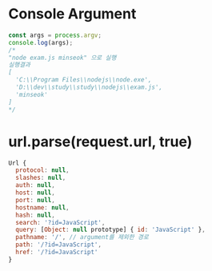 # Console Argument
```javascript
const args = process.argv;
console.log(args);
/*
"node exam.js minseok" 으로 실행
실행결과
[
  'C:\\Program Files\\nodejs\\node.exe',
  'D:\\dev\\study\\study\\nodejs\\exam.js',
  'minseok'
]
*/
```

# url.parse(request.url, true)
```javascript
Url {
  protocol: null,
  slashes: null,
  auth: null,
  host: null,
  port: null,
  hostname: null,
  hash: null,
  search: '?id=JavaScript',
  query: [Object: null prototype] { id: 'JavaScript' },
  pathname: '/', // argument를 제외한 경로
  path: '/?id=JavaScript',
  href: '/?id=JavaScript'
}
```
